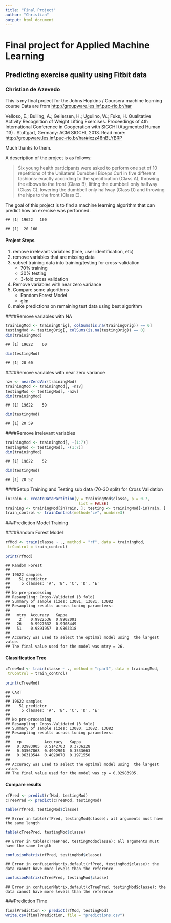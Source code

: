 ```yaml
---
title: "Final Project"
author: "Christian"
output: html_document
---
```


# Final project for Applied Machine Learning
## Predicting exercise quality using Fitbit data
### Christian de Azevedo
This is my final project for the Johns Hopkins / Coursera machine learning course
Data are from http://groupware.les.inf.puc-rio.br/har

Velloso, E.; Bulling, A.; Gellersen, H.; Ugulino, W.; Fuks, H. Qualitative Activity Recognition of Weight Lifting Exercises. Proceedings of 4th International Conference in Cooperation with SIGCHI (Augmented Human '13) . Stuttgart, Germany: ACM SIGCHI, 2013.
Read more: http://groupware.les.inf.puc-rio.br/har#ixzz48nBLYBRP

Much thanks to them.

A description of the project is as follows:

> Six young health participants were asked to perform one set of 10 repetitions of the Unilateral Dumbbell Biceps Curl in five different fashions: exactly according to the specification (Class A), throwing the elbows to the front (Class B), lifting the dumbbell only halfway (Class C), lowering the dumbbell only halfway (Class D) and throwing the hips to the front (Class E).


The goal of this project is to find a machine learning algorithm that can predict how an exercise was performed.


```
## [1] 19622   160
```

```
## [1]  20 160
```

#### Project Steps

1. remove irrelevant variables (time, user identification, etc)
2. remove variables that are missing data
3. subset training data into training/testing for cross-validation
   + 70% training
   + 30% testing
   + 3-fold cross validation
4. Remove variables with near zero variance   
5. Compare some algorithms
   + Random Forest Model
   + glm
6. make predictions on remaining test data using best algorithm



####Remove variables with NA 


```r
trainingMod <- trainingOrig[, colSums(is.na(trainingOrig)) == 0]
testingMod <- testingOrig[, colSums(is.na(testingOrig)) == 0]
dim(trainingMod)
```

```
## [1] 19622    60
```

```r
dim(testingMod)
```

```
## [1] 20 60
```

####Remove variables with near zero variance 

```r
nzv <- nearZeroVar(trainingMod)
trainingMod <- trainingMod[, -nzv]
testingMod <- testingMod[, -nzv]
dim(trainingMod)
```

```
## [1] 19622    59
```

```r
dim(testingMod)
```

```
## [1] 20 59
```


####Remove irrelevant variables

```r
trainingMod <- trainingMod[, -(1:7)]
testingMod <- testingMod[, -(1:7)]
dim(trainingMod)
```

```
## [1] 19622    52
```

```r
dim(testingMod)
```

```
## [1] 20 52
```


####Setup Training and Testing sub data (70-30 split) for Cross Validation


```r
inTrain <- createDataPartition(y = trainingMod$classe, p = 0.7,
                                list = FALSE)
training <- trainingMod[inTrain, ]; testing <- trainingMod[-inTrain, ]
train_control <- trainControl(method="cv", number=3)
```

###Prediction Model Training

####Random Forest Model

```r
rfMod <- train(classe ~ ., method = "rf", data = trainingMod, 
 trControl = train_control)

print(rfMod)
```

```
## Random Forest 
## 
## 19622 samples
##    51 predictor
##     5 classes: 'A', 'B', 'C', 'D', 'E' 
## 
## No pre-processing
## Resampling: Cross-Validated (3 fold) 
## Summary of sample sizes: 13081, 13081, 13082 
## Resampling results across tuning parameters:
## 
##   mtry  Accuracy   Kappa    
##    2    0.9922536  0.9902001
##   26    0.9927632  0.9908449
##   51    0.9891957  0.9863318
## 
## Accuracy was used to select the optimal model using  the largest value.
## The final value used for the model was mtry = 26.
```

#### Classification Tree

```r
cTreeMod <- train(classe ~ ., method = "rpart", data = trainingMod,
 trControl = train_control)
 
print(cTreeMod)
```

```
## CART 
## 
## 19622 samples
##    51 predictor
##     5 classes: 'A', 'B', 'C', 'D', 'E' 
## 
## No pre-processing
## Resampling: Cross-Validated (3 fold) 
## Summary of sample sizes: 13080, 13082, 13082 
## Resampling results across tuning parameters:
## 
##   cp          Accuracy   Kappa    
##   0.02983905  0.5142703  0.3736228
##   0.03567868  0.4992901  0.3533663
##   0.06318544  0.4028070  0.1971550
## 
## Accuracy was used to select the optimal model using  the largest value.
## The final value used for the model was cp = 0.02983905.
```

#### Compare results

```r
rfPred <- predict(rfMod, testingMod)
cTreePred <- predict(cTreeMod, testingMod)

table(rfPred, testingMod$classe)
```

```
## Error in table(rfPred, testingMod$classe): all arguments must have the same length
```

```r
table(cTreePred, testingMod$classe)
```

```
## Error in table(cTreePred, testingMod$classe): all arguments must have the same length
```

```r
confusionMatrix(rfPred, testingMod$classe)
```

```
## Error in confusionMatrix.default(rfPred, testingMod$classe): the data cannot have more levels than the reference
```

```r
confusionMatrix(cTreePred, testingMod$classe)
```

```
## Error in confusionMatrix.default(cTreePred, testingMod$classe): the data cannot have more levels than the reference
```

###Prediction Time

```r
finalPrediction <- predict(rfMod, testingMod) 
write.csv(finalPrediction, file = "predictions.csv")
```
